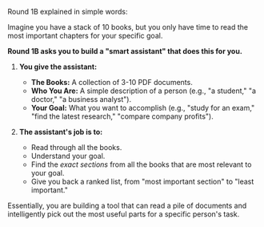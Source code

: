  Round 1B explained in simple words:

Imagine you have a stack of 10 books, but you only have time to read the most important chapters for your specific goal.

**Round 1B asks you to build a "smart assistant" that does this for you.**

1.  **You give the assistant:**
    * **The Books:** A collection of 3-10 PDF documents.
    * **Who You Are:** A simple description of a person (e.g., "a student," "a doctor," "a business analyst").
    * **Your Goal:** What you want to accomplish (e.g., "study for an exam," "find the latest research," "compare company profits").

2.  **The assistant's job is to:**
    * Read through all the books.
    * Understand your goal.
    * Find the *exact sections* from all the books that are most relevant to your goal.
    * Give you back a ranked list, from "most important section" to "least important."

Essentially, you are building a tool that can read a pile of documents and intelligently pick out the most useful parts for a specific person's task.